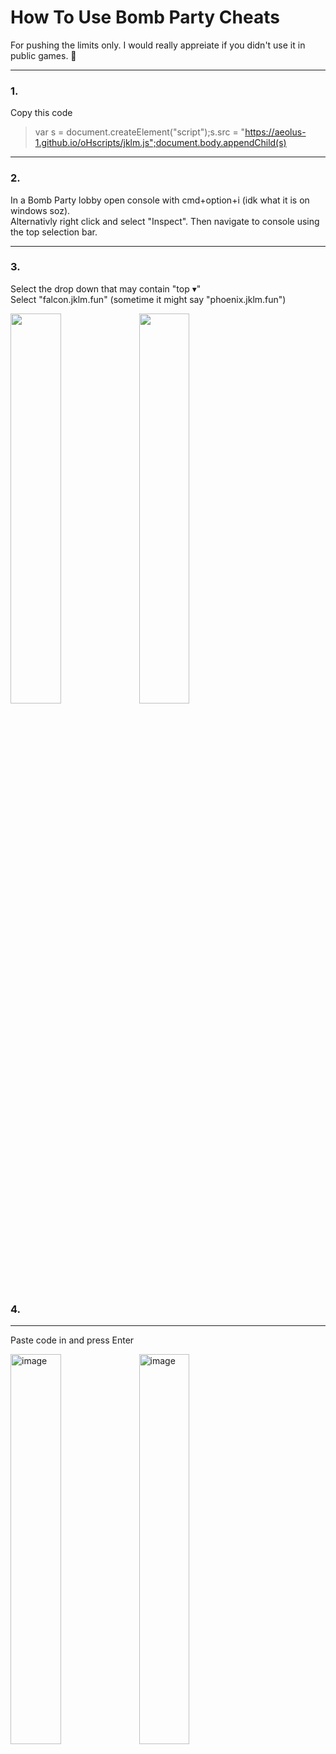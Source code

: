 # How To Use Bomb Party Cheats<br>
For pushing the limits only. I would really appreiate if you didn't use it in public games. 🥺


<hr>

### 1.
Copy this code

 > var s = document.createElement("script");s.src = "https://aeolus-1.github.io/oHscripts/jklm.js";document.body.appendChild(s)
<hr>

### 2.

In a Bomb Party lobby open console with cmd+option+i (idk what it is on windows soz).<br>
Alternativly right click and select "Inspect". Then navigate to console using the top selection bar.
<hr>

### 3.

Select the drop down that may contain "top ▾"<br>
Select "falcon.jklm.fun" (sometime it might say "phoenix.jklm.fun")
<p float="left">
  <img width="40%" src="https://user-images.githubusercontent.com/102002218/186060406-050cbc13-89d5-4a20-a7e2-747455f36c6b.png"></img> <img width="40%" src="https://user-images.githubusercontent.com/102002218/186060370-93e7319f-1de2-4c3c-8b0d-56c6d465e805.png"></img>
</p>

### 4.
<hr>

Paste code in and press Enter<br>

<p float="left">


<img width="40%" alt="image" src="https://user-images.githubusercontent.com/102002218/186061516-9fbe77f4-d38c-4248-aa93-ba1150631f74.png">

<img width="40%" alt="image" src="https://user-images.githubusercontent.com/102002218/186060816-4155c924-13fb-4947-b86d-ae27c2021a04.png">
</p>





